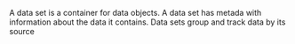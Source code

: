 A data set is a container for data objects. 
A data set has metada with information about the data it contains.
Data sets group and track data by its source

